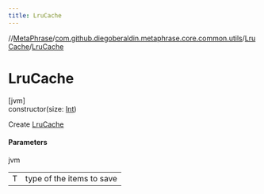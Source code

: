 ```yaml
---
title: LruCache
---
```

//[MetaPhrase](../../../index.html)/[com.github.diegoberaldin.metaphrase.core.common.utils](../index.html)/[LruCache](index.html)/[LruCache](-lru-cache.html)



# LruCache



[jvm]\
constructor(size: [Int](https://kotlinlang.org/api/latest/jvm/stdlib/kotlin/-int/index.html))



Create [LruCache](index.html)



#### Parameters


jvm

| | |
|---|---|
| T | type of the items to save |




